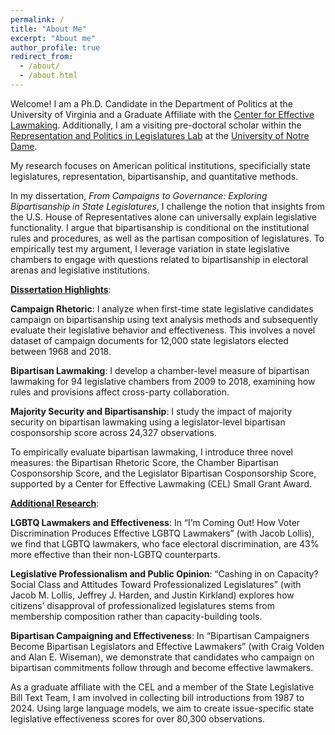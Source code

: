 ```yaml
---
permalink: /
title: "About Me"
excerpt: "About me"
author_profile: true
redirect_from: 
  - /about/
  - /about.html
---
```


Welcome! I am a Ph.D. Candidate in the Department of Politics at the University of Virginia and a Graduate Affiliate with the [Center for Effective Lawmaking](https://thelawmakers.org/). Additionally, I am a visiting pre-doctoral scholar within the [Representation and Politics in Legislatures Lab](https://rooneycenter.nd.edu/research/representation-and-politics-in-legislatures-lab/)
at the [University of Notre Dame](https://politicalscience.nd.edu/).

My research focuses on American political institutions, specificially state legislatures, representation, bipartisanship, and quantitative methods. 

In my dissertation, *From Campaigns to Governance: Exploring Bipartisanship in State Legislatures*, I challenge the notion that insights from the U.S. House of Representatives alone can universally explain legislative functionality. I argue that bipartisanship is conditional on the institutional rules and procedures, as well as the partisan
composition of legislatures. To empirically test my argument, I leverage variation in state
legislative chambers to engage with questions related to bipartisanship in electoral arenas and legislative institutions.

<u><strong>Dissertation Highlights</strong></u>:

**Campaign Rhetoric**: I analyze when first-time state legislative candidates campaign on bipartisanship using text analysis methods and subsequently evaluate their legislative behavior and effectiveness. This involves a novel dataset of campaign documents for 12,000 state legislators elected between 1968 and 2018.

**Bipartisan Lawmaking**: I develop a chamber-level measure of bipartisan lawmaking for 94 legislative chambers from 2009 to 2018, examining how rules and provisions affect cross-party collaboration.

**Majority Security and Bipartisanship**: I study the impact of majority security on bipartisan lawmaking using a legislator-level bipartisan cosponsorship score across 24,327 observations.

To empirically evaluate bipartisan lawmaking, I introduce three novel measures: the Bipartisan Rhetoric Score, the Chamber Bipartisan Cosponsorship Score, and the Legislator Bipartisan Cosponsorship Score, supported by a Center for Effective Lawmaking (CEL) Small Grant Award.

**<u>Additional Research</u>**:

**LGBTQ Lawmakers and Effectiveness**: In “I’m Coming Out! How Voter Discrimination Produces Effective LGBTQ Lawmakers” (with Jacob Lollis), we find that LGBTQ lawmakers, who face electoral discrimination, are 43% more effective than their non-LGBTQ counterparts.

**Legislative Professionalism and Public Opinion**: “Cashing in on Capacity? Social Class and Attitudes Toward Professionalized Legislatures” (with Jacob M. Lollis, Jeffrey J. Harden, and Justin Kirkland) explores how citizens’ disapproval of professionalized legislatures stems from membership composition rather than capacity-building tools.

**Bipartisan Campaigning and Effectiveness**: In “Bipartisan Campaigners Become Bipartisan Legislators and Effective Lawmakers” (with Craig Volden and Alan E. Wiseman), we demonstrate that candidates who campaign on bipartisan commitments follow through and become effective lawmakers.

As a graduate affiliate with the CEL and a member of the State Legislative Bill Text Team, I am involved in collecting bill introductions from 1987 to 2024. Using large language models, we aim to create issue-specific state legislative effectiveness scores for over 80,300 observations.





